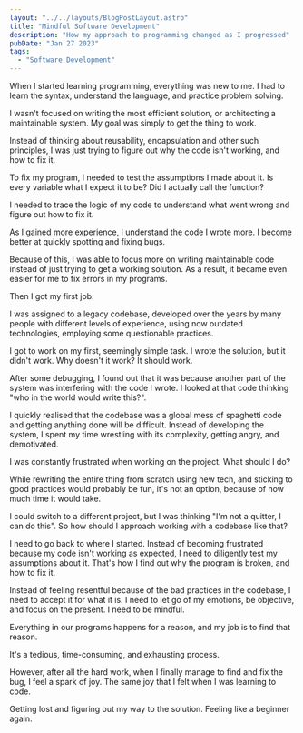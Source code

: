 ```yaml
---
layout: "../../layouts/BlogPostLayout.astro"
title: "Mindful Software Development"
description: "How my approach to programming changed as I progressed"
pubDate: "Jan 27 2023"
tags:
  - "Software Development"
---
```


When I started learning programming, everything was new to me. I had to learn the syntax, understand the language, and practice problem solving.

I wasn't focused on writing the most efficient solution, or architecting a maintainable system. My goal was simply to get the thing to work.

Instead of thinking about reusability, encapsulation and other such principles, I was just trying to figure out why the code isn't working, and how to fix it.

To fix my program, I needed to test the assumptions I made about it. Is every variable what I expect it to be? Did I actually call the function?

I needed to trace the logic of my code to understand what went wrong and figure out how to fix it.

As I gained more experience, I understand the code I wrote more. I become better at quickly spotting and fixing bugs.

Because of this, I was able to focus more on writing maintainable code instead of just trying to get a working solution. As a result, it became even easier for me to fix errors in my programs.

Then I got my first job.

I was assigned to a legacy codebase, developed over the years by many people with different levels of experience, using now outdated technologies, employing some questionable practices.

I got to work on my first, seemingly simple task. I wrote the solution, but it didn't work. Why doesn't it work? It should work.

After some debugging, I found out that it was because another part of the system was interfering with the code I wrote. I looked at that code thinking "who in the world would write this?".

I quickly realised that the codebase was a global mess of spaghetti code and getting anything done will be difficult. Instead of developing the system, I spent my time wrestling with its complexity, getting angry, and demotivated.

I was constantly frustrated when working on the project. What should I do?

While rewriting the entire thing from scratch using new tech, and sticking to good practices would probably be fun, it's not an option, because of how much time it would take.

I could switch to a different project, but I was thinking "I'm not a quitter, I can do this". So how should I approach working with a codebase like that?

I need to go back to where I started. Instead of becoming frustrated because my code isn't working as expected, I need to diligently test my assumptions about it. That's how I find out why the program is broken, and how to fix it.

Instead of feeling resentful because of the bad practices in the codebase, I need to accept it for what it is. I need to let go of my emotions, be objective, and focus on the present. I need to be mindful.

Everything in our programs happens for a reason, and my job is to find that reason.

It's a tedious, time-consuming, and exhausting process.

However, after all the hard work, when I finally manage to find and fix the bug, I feel a spark of joy. The same joy that I felt when I was learning to code.

Getting lost and figuring out my way to the solution. Feeling like a beginner again.
